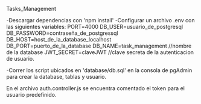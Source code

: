 Tasks_Management

-Descargar dependencias con 'npm install' -Configurar un archivo .env con las siguientes variables: PORT=4000 DB_USER=usuario_de_postgresql DB_PASSWORD=contraseña_de_postgressql DB_HOST=host_de_la_database_localhost DB_PORT=puerto_de_la_database DB_NAME=task_management //nombre de la database JWT_SECRET=claveJWT //clave secreta de la autenticacion de usuario.

-Correr los script ubicados en 'database/db.sql' en la consola de pgAdmin para crear la database, tablas y usuario.

En el archivo auth.controller.js se encuentra comentado el token para el usuario predefinido.
